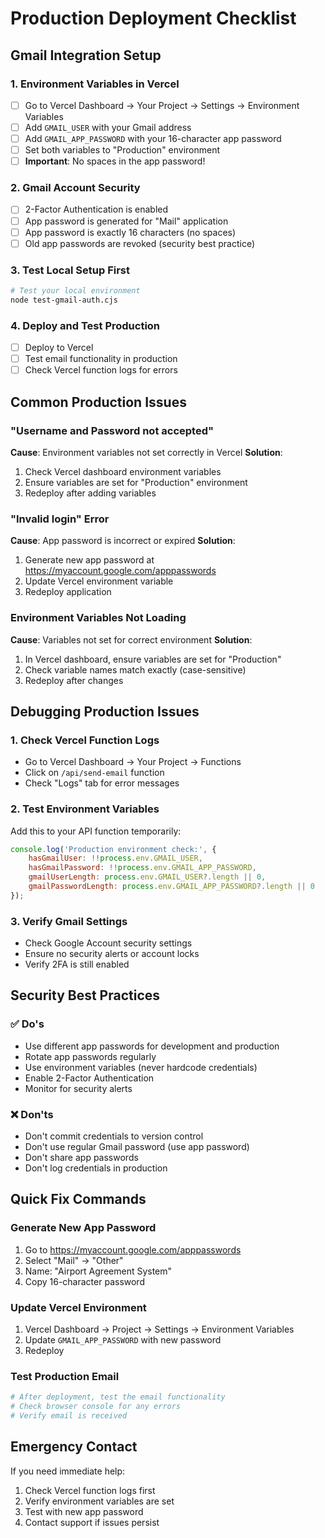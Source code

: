 # Production Deployment Checklist

## Gmail Integration Setup

### 1. Environment Variables in Vercel
- [ ] Go to Vercel Dashboard → Your Project → Settings → Environment Variables
- [ ] Add `GMAIL_USER` with your Gmail address
- [ ] Add `GMAIL_APP_PASSWORD` with your 16-character app password
- [ ] Set both variables to "Production" environment
- [ ] **Important**: No spaces in the app password!

### 2. Gmail Account Security
- [ ] 2-Factor Authentication is enabled
- [ ] App password is generated for "Mail" application
- [ ] App password is exactly 16 characters (no spaces)
- [ ] Old app passwords are revoked (security best practice)

### 3. Test Local Setup First
```bash
# Test your local environment
node test-gmail-auth.cjs
```

### 4. Deploy and Test Production
- [ ] Deploy to Vercel
- [ ] Test email functionality in production
- [ ] Check Vercel function logs for errors

## Common Production Issues

### "Username and Password not accepted"
**Cause**: Environment variables not set correctly in Vercel
**Solution**:
1. Check Vercel dashboard environment variables
2. Ensure variables are set for "Production" environment
3. Redeploy after adding variables

### "Invalid login" Error
**Cause**: App password is incorrect or expired
**Solution**:
1. Generate new app password at https://myaccount.google.com/apppasswords
2. Update Vercel environment variable
3. Redeploy application

### Environment Variables Not Loading
**Cause**: Variables not set for correct environment
**Solution**:
1. In Vercel dashboard, ensure variables are set for "Production"
2. Check variable names match exactly (case-sensitive)
3. Redeploy after changes

## Debugging Production Issues

### 1. Check Vercel Function Logs
- Go to Vercel Dashboard → Your Project → Functions
- Click on `/api/send-email` function
- Check "Logs" tab for error messages

### 2. Test Environment Variables
Add this to your API function temporarily:
```javascript
console.log('Production environment check:', {
    hasGmailUser: !!process.env.GMAIL_USER,
    hasGmailPassword: !!process.env.GMAIL_APP_PASSWORD,
    gmailUserLength: process.env.GMAIL_USER?.length || 0,
    gmailPasswordLength: process.env.GMAIL_APP_PASSWORD?.length || 0
});
```

### 3. Verify Gmail Settings
- Check Google Account security settings
- Ensure no security alerts or account locks
- Verify 2FA is still enabled

## Security Best Practices

### ✅ Do's
- Use different app passwords for development and production
- Rotate app passwords regularly
- Use environment variables (never hardcode credentials)
- Enable 2-Factor Authentication
- Monitor for security alerts

### ❌ Don'ts
- Don't commit credentials to version control
- Don't use regular Gmail password (use app password)
- Don't share app passwords
- Don't log credentials in production

## Quick Fix Commands

### Generate New App Password
1. Go to https://myaccount.google.com/apppasswords
2. Select "Mail" → "Other"
3. Name: "Airport Agreement System"
4. Copy 16-character password

### Update Vercel Environment
1. Vercel Dashboard → Project → Settings → Environment Variables
2. Update `GMAIL_APP_PASSWORD` with new password
3. Redeploy

### Test Production Email
```bash
# After deployment, test the email functionality
# Check browser console for any errors
# Verify email is received
```

## Emergency Contact
If you need immediate help:
1. Check Vercel function logs first
2. Verify environment variables are set
3. Test with new app password
4. Contact support if issues persist
